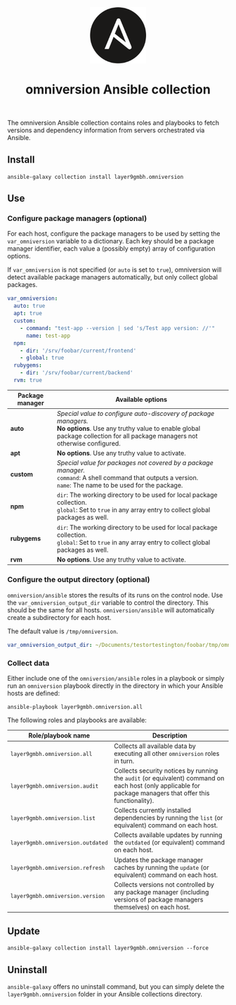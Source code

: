 <!--suppress HtmlDeprecatedAttribute -->
<div align="center">
    <img src="../docs/assets/Ansible.png" width="128" height="128" alt="omniversion logo" />
    <h1 align="center">omniversion Ansible collection</h1>
    <br />
</div>

The omniversion Ansible collection contains roles and playbooks to fetch versions and dependency information from servers orchestrated via Ansible.

## Install

```shell
ansible-galaxy collection install layer9gmbh.omniversion
```

## Use

### Configure package managers (optional)

For each host, configure the package managers to be used by setting the `var_omniversion` variable to a dictionary. Each key should be a package manager identifier, each value a (possibly empty) array of configuration options.

If `var_omniversion` is not specified (or `auto` is set to `true`), omniversion will detect available package managers automatically, but only collect global packages.

```yaml
var_omniversion:
  auto: true
  apt: true
  custom:
    - command: "test-app --version | sed 's/Test app version: //'"
      name: test-app
  npm:
    - dir: '/srv/foobar/current/frontend'
    - global: true
  rubygems:
    - dir: '/srv/foobar/current/backend'
  rvm: true
```

| Package manager | Available options                                                                                                                                                                                |
|-----------------|--------------------------------------------------------------------------------------------------------------------------------------------------------------------------------------------------|
| **auto**        | _Special value to configure auto-discovery of package managers._<br/>**No options**. Use any truthy value to enable global package collection for all package managers not otherwise configured. |
| **apt**         | **No options**. Use any truthy value to activate.                                                                                                                                                |
| **custom**      | _Special value for packages not covered by a package manager._<br/>`command`: A shell command that outputs a version.<br/>`name`: The name to be used for the package.                           |
| **npm**         | `dir`: The working directory to be used for local package collection.<br/>`global`: Set to `true` in any array entry to collect global packages as well.                                         |
| **rubygems**    | `dir`: The working directory to be used for local package collection.<br/>`global`: Set to `true` in any array entry to collect global packages as well.                                         |
| **rvm**         | **No options**. Use any truthy value to activate.                                                                                                                                                |


### Configure the output directory (optional)

`omniversion/ansible` stores the results of its runs on the control node. Use the `var_omniversion_output_dir` variable to control the directory. This should be the same for all hosts. `omniversion/ansible` will automatically create a subdirectory for each host.

The default value is `/tmp/omniversion`.

```yaml
var_omniversion_output_dir: ~/Documents/testortestington/foobar/tmp/omniversion
```

### Collect data

Either include one of the `omniversion/ansible` roles in a playbook or simply run an `omniversion` playbook directly in the directory in which your Ansible hosts are defined:

```shell
ansible-playbook layer9gmbh.omniversion.all
```

The following roles and playbooks are available:

| Role/playbook name                | Description                                                                                                                                                 |
|-----------------------------------|-------------------------------------------------------------------------------------------------------------------------------------------------------------|
| `layer9gmbh.omniversion.all`      | Collects all available data by executing all other `omniversion` roles in turn.                                                                             |
| `layer9gmbh.omniversion.audit`    | Collects security notices by running the `audit` (or equivalent) command on each host (only applicable for package managers that offer this functionality). |
| `layer9gmbh.omniversion.list`     | Collects currently installed dependencies by running the `list` (or equivalent) command on each host.                                                       |
| `layer9gmbh.omniversion.outdated` | Collects available updates by running the `outdated` (or equivalent) command on each host.                                                                  |
| `layer9gmbh.omniversion.refresh`  | Updates the package manager caches by running the `update` (or equivalent) command on each host.                                                            |
| `layer9gmbh.omniversion.version`  | Collects versions not controlled by any package manager (including versions of package managers themselves) on each host.                                   |


## Update

```shell
ansible-galaxy collection install layer9gmbh.omniversion --force
```

## Uninstall

`ansible-galaxy` offers no uninstall command, but you can simply delete the `layer9gmbh.omniversion` folder in your Ansible collections directory.
